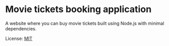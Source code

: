 # Movie tickets booking application

A website where you can buy movie tickets built using Node.js with minimal dependencies.

License: [MIT](LICENSE)

